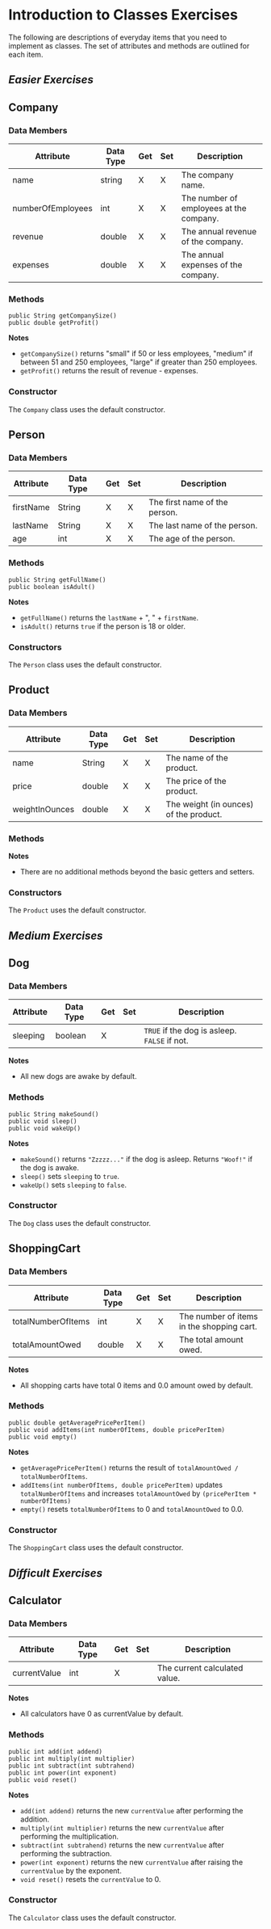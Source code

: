 # Introduction to Classes  Exercises

The following are descriptions of everyday items that you need to implement as classes. The set of attributes and methods are outlined for each item.

## *Easier Exercises*
## Company

### Data Members

| Attribute | Data Type | Get | Set | Description |
|----------|-----------|-----|-----|-------------|
| name | string | X | X | The company name. |
| numberOfEmployees | int | X | X | The number of employees at the company. |
| revenue | double | X | X | The annual revenue of the company. |
| expenses | double | X | X | The annual expenses of the company. |

### Methods

    public String getCompanySize()
    public double getProfit()

**Notes**
- `getCompanySize()` returns "small" if 50 or less employees, "medium" if between 51 and 250 employees, "large" if greater than 250 employees.
- `getProfit()` returns the result of revenue - expenses.

### Constructor

The `Company` class uses the default constructor.

## Person

### Data Members

| Attribute | Data Type | Get | Set | Description |
|----------|-----------|-----|-----|-------------|
| firstName | String | X | X | The first name of the person.  |
| lastName | String | X | X | The last name of the person. |
| age | int | X | X | The age of the person. |

### Methods

    public String getFullName()
    public boolean isAdult()

**Notes**
- `getFullName()` returns the `lastName` + ", " + `firstName`.
- `isAdult()` returns `true` if the person is 18 or older.

### Constructors

The `Person` class uses the default constructor.

## Product

### Data Members

| Attribute | Data Type | Get | Set | Description |
|----------|-----------|-----|-----|-------------|
| name | String | X | X | The name of the product.  |
| price | double | X | X | The price of the product. |
| weightInOunces | double | X | X | The weight (in ounces) of the product. |

### Methods

**Notes**
- There are no additional methods beyond the basic getters and setters.

### Constructors

The `Product` uses the default constructor.

## *Medium Exercises*
## Dog

### Data Members

| Attribute | Data Type | Get | Set | Description |
|----------|-----------|-----|-----|-------------|
| sleeping | boolean | X | | `TRUE` if the dog is asleep. `FALSE` if not.   |

**Notes**
- All new dogs are awake by default.

### Methods

    public String makeSound()
    public void sleep()
    public void wakeUp()

**Notes**
- `makeSound()` returns `"Zzzzz..."` if the dog is asleep. Returns `"Woof!"` if the dog is awake.
- `sleep()` sets `sleeping` to `true`.
- `wakeUp()` sets `sleeping` to `false`.

### Constructor

The `Dog` class uses the default constructor.

## ShoppingCart

### Data Members

| Attribute | Data Type | Get | Set | Description |
|----------|-----------|-----|-----|-------------|
| totalNumberOfItems | int | X | X | The number of items in the shopping cart.  |
| totalAmountOwed | double | X | X | The total amount owed. |

**Notes**
- All shopping carts have total 0 items and 0.0 amount owed by default.

### Methods

    public double getAveragePricePerItem()
    public void addItems(int numberOfItems, double pricePerItem)
    public void empty()

**Notes**
- `getAveragePricePerItem()` returns the result of `totalAmountOwed / totalNumberOfItems`.
- `addItems(int numberOfItems, double pricePerItem)` updates `totalNumberOfItems` and increases `totalAmountOwed` by `(pricePerItem * numberOfItems)`
- `empty()` resets `totalNumberOfItems` to 0 and `totalAmountOwed` to 0.0.

### Constructor

The `ShoppingCart` class uses the default constructor.

## *Difficult Exercises*
## Calculator

### Data Members

| Attribute | Data Type | Get | Set | Description |
|----------|-----------|-----|-----|-------------|
| currentValue | int | X |  | The current calculated value. |

**Notes**
- All calculators have 0 as currentValue by default.

### Methods

    public int add(int addend)
    public int multiply(int multiplier)
    public int subtract(int subtrahend)
    public int power(int exponent)
    public void reset()

**Notes**
- `add(int addend)` returns the new `currentValue` after performing the addition.
- `multiply(int multiplier)` returns the new `currentValue` after performing the multiplication.
- `subtract(int subtrahend)` returns the new `currentValue` after performing the subtraction.
- `power(int exponent)` returns the new `currentValue` after raising the `currentValue` by the exponent.
- `void reset()` resets the `currentValue` to 0.

### Constructor

The `Calculator` class uses the default constructor.
